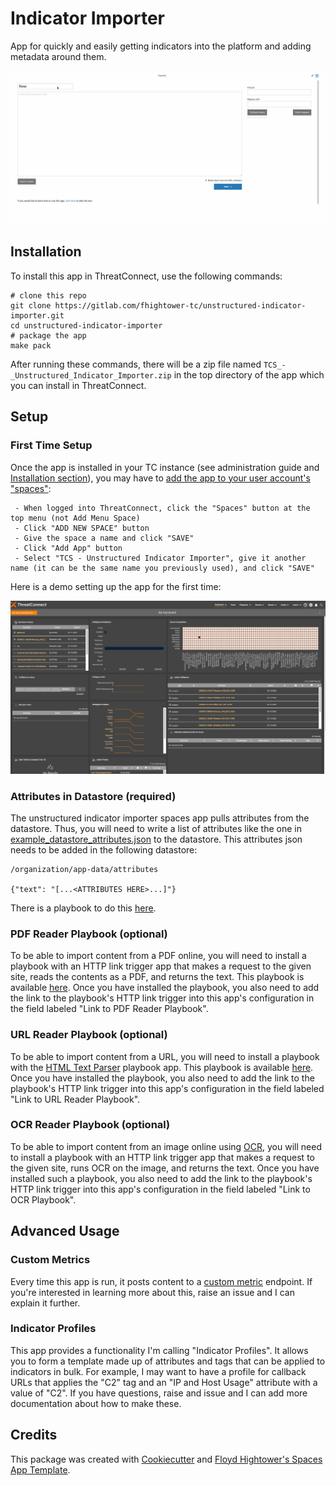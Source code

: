 # Indicator Importer

App for quickly and easily getting indicators into the platform and adding metadata around them.

![Indicator importer: quick and easy](demos/demo.gif)

## Installation

To install this app in ThreatConnect, use the following commands:

```
# clone this repo
git clone https://gitlab.com/fhightower-tc/unstructured-indicator-importer.git
cd unstructured-indicator-importer
# package the app
make pack
```

After running these commands, there will be a zip file named `TCS_-_Unstructured_Indicator_Importer.zip` in the top directory of the app which you can install in ThreatConnect.

## Setup

### First Time Setup

Once the app is installed in your TC instance (see administration guide and [Installation section](#installation)), you may have to [add the app to your user account's "spaces"](https://training.threatconnect.com/learn/article/spaces-kb-article):

     - When logged into ThreatConnect, click the "Spaces" button at the top menu (not Add Menu Space)
     - Click "ADD NEW SPACE" button
     - Give the space a name and click "SAVE"
     - Click "Add App" button
     - Select "TCS - Unstructured Indicator Importer", give it another name (it can be the same name you previously used), and click "SAVE"

Here is a demo setting up the app for the first time:

![Indicator importer setup](demos/setup_spaces_app.gif)

### Attributes in Datastore (required)

The unstructured indicator importer spaces app pulls attributes from the datastore. Thus, you will need to write a list of attributes like the one in [example_datastore_attributes.json](https://gitlab.com/fhightower-tc/unstructured-indicator-importer/blob/master/example_datastore_attributes.json) to the datastore. This attributes json needs to be added in the following datastore:

```
/organization/app-data/attributes

{"text": "[...<ATTRIBUTES HERE>...]"}
```

There is a playbook to do this [here](https://github.com/ThreatConnect-Inc/threatconnect-playbooks/tree/master/playbooks/TCPB-HT-Unstructured%20Indicator%20Importer%20Attribute%20Recorder).

### PDF Reader Playbook (optional)

To be able to import content from a PDF online, you will need to install a playbook with an HTTP link trigger app that makes a request to the given site, reads the contents as a PDF, and returns the text. This playbook is available [here](https://github.com/ThreatConnect-Inc/threatconnect-playbooks/tree/master/playbooks/TCPB-HT-PDF%20Reader). Once you have installed the playbook, you also need to add the link to the playbook's HTTP link trigger into this app's configuration in the field labeled "Link to PDF Reader Playbook".

### URL Reader Playbook (optional)

To be able to import content from a URL, you will need to install a playbook with the [HTML Text Parser](https://github.com/ThreatConnect-Inc/threatconnect-playbooks/tree/master/apps/TCPB_-_HTML_Text_Parser) playbook app. This playbook is available [here](https://github.com/ThreatConnect-Inc/threatconnect-playbooks/tree/master/playbooks/TCPB-HT-URL%20Reader). Once you have installed the playbook, you also need to add the link to the playbook's HTTP link trigger into this app's configuration in the field labeled "Link to URL Reader Playbook".

### OCR Reader Playbook (optional)

To be able to import content from an image online using [OCR](https://en.wikipedia.org/wiki/Optical_character_recognition), you will need to install a playbook with an HTTP link trigger app that makes a request to the given site, runs OCR on the image, and returns the text. Once you have installed such a playbook, you also need to add the link to the playbook's HTTP link trigger into this app's configuration in the field labeled "Link to OCR Playbook".

## Advanced Usage

### Custom Metrics

Every time this app is run, it posts content to a [custom metric](https://docs.threatconnect.com/en/latest/rest_api/custom_metrics/custom_metrics.html#custom-metrics) endpoint. If you're interested in learning more about this, raise an issue and I can explain it further.

### Indicator Profiles

This app provides a functionality I'm calling "Indicator Profiles". It allows you to form a template made up of attributes and tags that can be applied to indicators in bulk. For example, I may want to have a profile for callback URLs that applies the "C2" tag and an "IP and Host Usage" attribute with a value of "C2". If you have questions, raise and issue and I can add more documentation about how to make these.

## Credits

This package was created with [Cookiecutter](https://github.com/audreyr/cookiecutter) and [Floyd Hightower's Spaces App Template](https://gitlab.com/fhightower-templates/threatconnect-js-spaces-template).

